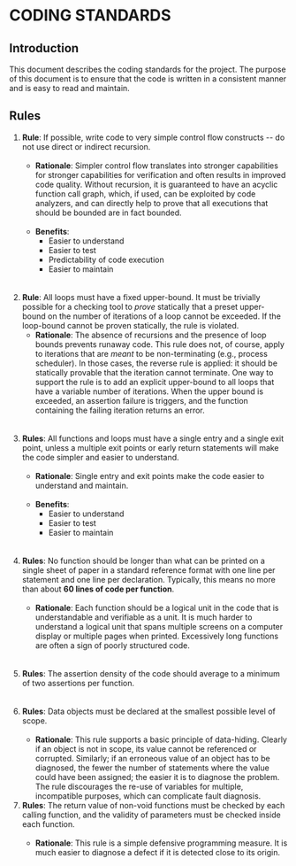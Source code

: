 # CODING STANDARDS

## Introduction

This document describes the coding standards for the project.
The purpose of this document is to ensure that the code is written in a
consistent manner
and is easy to read and maintain.

## Rules

1. **Rule**: If possible, write code to very simple control flow constructs --
   do not
   use direct or indirect recursion.
   <br>
   <br>
    - **Rationale**: Simpler control flow translates into stronger capabilities
      for stronger capabilities for verification
      and often results in improved code quality. Without recursion, it is
      guaranteed
      to have an acyclic function call graph, which, if used, can be exploited
      by code analyzers, and can directly
      help to prove that all executions that should be bounded are in fact
      bounded.
      <br>
      <br>
    - **Benefits**:
        - Easier to understand
        - Easier to test
        - Predictability of code execution
        - Easier to maintain
          <br>
          <br>
          <br>
2. **Rule**: All loops must have a fixed upper-bound. It must be trivially
   possible for a checking tool to *prove* statically
   that a preset upper-bound on the number of iterations of a loop cannot be
   exceeded. If the loop-bound cannot be
   proven statically, the rule is violated.
    - **Rationale**: The absence of recursions and the presence of loop bounds
      prevents runaway code.
      This rule does not, of course, apply to iterations that are *meant* to be
      non-terminating (e.g., process scheduler).
      In those cases, the reverse rule is applied: it should be statically
      provable that the iteration cannot terminate.
      One way to support the rule is to add an explicit upper-bound to all loops
      that have a variable number of iterations.
      When the upper bound is exceeded, an assertion failure is triggers, and
      the function containing the failing
      iteration returns an error.
      <br>
      <br>
      <br>
3. **Rules**: All functions and loops must have a single entry and a single exit
   point, unless a multiple exit points
   or early return statements will make the code simpler and easier to
   understand.
   <br>
   <br>
    - **Rationale**: Single entry and exit points make the code easier to
      understand and maintain.
      <br>
      <br>
    - **Benefits**:
        - Easier to understand
        - Easier to test
        - Easier to maintain
          <br>
          <br>
          <br>
4. **Rules**: No function should be longer than what can be printed on a single
   sheet of paper in
   a standard reference format with one line per statement and one line per
   declaration. Typically, this means
   no more than about **60 lines of code per function**.
   <br>
   <br>
    - **Rationale**: Each function should be a logical unit in the code that is
      understandable and verifiable as a unit.
      It is much harder to understand a logical unit that spans multiple screens
      on a computer display or multiple pages when printed.
      Excessively long functions are often a sign of poorly structured code.
      <br>
      <br>
      <br>
5. **Rules**: The assertion density of the code should average to a minimum of
   two assertions per function.
   <br>
   <br>
   <br>
6. **Rules**: Data objects must be declared at the smallest possible level of
   scope.
   <br>
   <br>
    - **Rationale**: This rule supports a basic principle of data-hiding.
      Clearly if an object is not in scope, its value
      cannot be referenced or corrupted. Similarly; if an erroneous value of an
      object has to be diagnosed, the fewer the number of statements
      where the value could have been assigned; the easier it is to diagnose the
      problem. The rule discourages the re-use of
      variables for multiple, incompatible purposes, which can complicate fault
      diagnosis.
7. **Rules**: The return value of non-void functions must be checked by each
   calling function, and the validity of parameters must be checked inside each
   function.
   <br>
   <br>
    - **Rationale**: This rule is a simple defensive programming measure. It is
      much easier to diagnose a defect if it is detected close to its origin.
